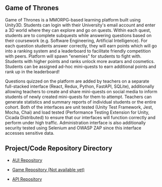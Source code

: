 ## Game of Thrones

Game of Thrones is a MMORPG-based learning platform built using Unity3D. Students can login with their University's email account and enter a 3D world where they can explore and go on quests. Within each quest, students are to complete subquests while answering questions based on their coursework (e.g. Software Engineering, Artificial Intelligence). For each question students answer correctly, they will earn points which will go into a ranking system and a leaderboard to facilitate friendly competition with peers. Platform will spawn "enemies" for students to fight with. Students with higher points and ranks unlock more avatars and cosmetics. Students can be assigned ad-hoc mini-quests to earn additional points and rank up in the leaderboard! 

Questions quizzed on the platform are added by teachers on a separate full-stacked interface (React, Redux, Python, FastAPI, SQLite), additionally allowing teachers to create and share mini-quests on social media to inform students of newly created mini-quests for them to attempt. Teachers can generate statistics and summary reports of individual students or the entire cohort. Both of the interfaces are unit tested (Unity Test Framework, Jest, Mocha, Chai) and load tested (Performance Testing Extension for Unity, Cicada Distributed) to ensure that our interfaces will function correctly and perform under high traffic. Administration interface is also additionally security tested using Selenium and OWASP ZAP since this interface accesses sensitive data.

## Project/Code Repository Directory

- [AUI Repository](https://github.com/ernestang98/ssad-aui)

- [Game Repository (Not available yet)](https://github.com/ernestang98/ssad-aui)

- [API Repository](https://github.com/ernestang98/ssad-api)
